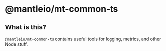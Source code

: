 # @mantleio/mt-common-ts

## What is this?

`@mantleio/mt-common-ts` contains useful tools for logging, metrics, and other Node stuff.

